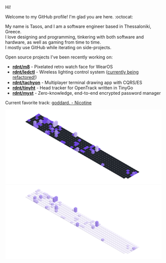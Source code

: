 Hi!

Welcome to my GitHub profile! I'm glad you are here. :octocat:

My name is Tasos, and I am a software engineer based in Thessaloniki, Greece.  
I love designing and programming, tinkering with both software and hardware, as well as gaming from time to time.  
I mostly use GitHub while iterating on side-projects.

Open source projects I've been recently working on:
- [**rdnt/m8**](https://github.com/rdnt/m8) - Pixelated retro watch face for WearOS
- [**rdnt/ledctl**](https://github.com/rdnt/ledctl3poc) - Wireless lighting control system ([currently being refactored!](https://github.com/rdnt/ledctl3poc))
- [**rdnt/tachyon**](https://github.com/rdnt/tachyon) - Multiplayer terminal drawing app with CQRS/ES
- [**rdnt/tinyht**](https://github.com/rdnt/tinyht) - Head tracker for OpenTrack written in TinyGo 
- [**rdnt/myst**](https://github.com/rdnt/myst) - Zero-knowledge, end-to-end encrypted password manager

Current favorite track: [goddard. - Nicotine](https://open.spotify.com/track/4K215Fh7PF53yfeSPGtq2L?si=21d1ac6d5a4e4f6a)

![Contributions](https://github.com/rdnt/rdnt/blob/assets/contributions-dark.svg?raw=true#gh-dark-mode-only)
![Contributions](https://github.com/rdnt/rdnt/blob/assets/contributions-light.svg?raw=true#gh-light-mode-only)
